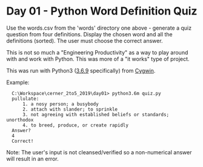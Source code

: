 # Day 01 - Python Word Definition Quiz

Use the words.csv from the 'words' directory one above - generate a quiz question from four definitions.
Display the chosen word and all the definitions (sorted). The user must choose the correct answer.

This is not so much a "Engineering Productivity" as a way to play around with and work with Python.
This was more of a "it works" type of project.

This was run with Python3 ([3.6.9](https://www.python.org/downloads/release/python-369/) specifically)
from [Cygwin](https://cygwin.com/index.html).

Example:
```
  C:\Workspace\cerner_2to5_2019\day01> python3.6m quiz.py
  pullulate:
      1. a nosy person; a busybody
      2. attach with slander; to sprinkle
      3. not agreeing with established beliefs or standards; unorthodox
      4. to breed, produce, or create rapidly
  Answer?
  4
  Correct!
```

Note: The user's input is not cleansed/verified so a non-numerical answer will result in an error.
